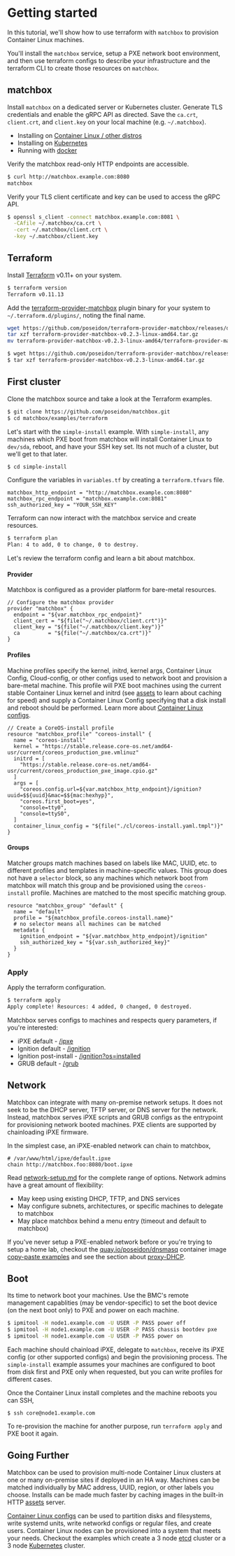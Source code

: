 # Getting started

In this tutorial, we'll show how to use terraform with `matchbox` to provision Container Linux machines.

You'll install the `matchbox` service, setup a PXE network boot environment, and then use terraform configs to describe your infrastructure and the terraform CLI to create those resources on `matchbox`.

## matchbox

Install `matchbox` on a dedicated server or Kubernetes cluster. Generate TLS credentials and enable the gRPC API as directed. Save the `ca.crt`, `client.crt`, and `client.key` on your local machine (e.g. `~/.matchbox`).

* Installing on [Container Linux / other distros](deployment.md)
* Installing on [Kubernetes](deployment.md#kubernetes)
* Running with [docker](deployment.md#docker)

Verify the matchbox read-only HTTP endpoints are accessible.

```sh
$ curl http://matchbox.example.com:8080
matchbox
```

Verify your TLS client certificate and key can be used to access the gRPC API.

```sh
$ openssl s_client -connect matchbox.example.com:8081 \
  -CAfile ~/.matchbox/ca.crt \
  -cert ~/.matchbox/client.crt \
  -key ~/.matchbox/client.key
```

## Terraform

Install [Terraform][terraform-dl] v0.11+ on your system.

```sh
$ terraform version
Terraform v0.11.13
```

Add the [terraform-provider-matchbox](https://github.com/poseidon/terraform-provider-matchbox) plugin binary for your system to `~/.terraform.d/plugins/`, noting the final name.

```sh
wget https://github.com/poseidon/terraform-provider-matchbox/releases/download/v0.2.3/terraform-provider-matchbox-v0.2.3-linux-amd64.tar.gz
tar xzf terraform-provider-matchbox-v0.2.3-linux-amd64.tar.gz
mv terraform-provider-matchbox-v0.2.3-linux-amd64/terraform-provider-matchbox ~/.terraform.d/plugins/terraform-provider-matchbox_v0.2.3
```

```sh
$ wget https://github.com/poseidon/terraform-provider-matchbox/releases/download/v0.2.3/terraform-provider-matchbox-v0.2.3-linux-amd64.tar.gz
$ tar xzf terraform-provider-matchbox-v0.2.3-linux-amd64.tar.gz
```

## First cluster

Clone the matchbox source and take a look at the Terraform examples.

```sh
$ git clone https://github.com/poseidon/matchbox.git
$ cd matchbox/examples/terraform
```

Let's start with the `simple-install` example. With `simple-install`, any machines which PXE boot from matchbox will install Container Linux to `dev/sda`, reboot, and have your SSH key set. Its not much of a cluster, but we'll get to that later.

```sh
$ cd simple-install
```

Configure the variables in `variables.tf` by creating a `terraform.tfvars` file.

```hcl
matchbox_http_endpoint = "http://matchbox.example.com:8080"
matchbox_rpc_endpoint = "matchbox.example.com:8081"
ssh_authorized_key = "YOUR_SSH_KEY"
```

Terraform can now interact with the matchbox service and create resources.

```sh
$ terraform plan
Plan: 4 to add, 0 to change, 0 to destroy.
```

Let's review the terraform config and learn a bit about matchbox.

#### Provider

Matchbox is configured as a provider platform for bare-metal resources.

```hcl
// Configure the matchbox provider
provider "matchbox" {
  endpoint = "${var.matchbox_rpc_endpoint}"
  client_cert = "${file("~/.matchbox/client.crt")}"
  client_key = "${file("~/.matchbox/client.key")}"
  ca         = "${file("~/.matchbox/ca.crt")}"
}
```

#### Profiles

Machine profiles specify the kernel, initrd, kernel args, Container Linux Config, Cloud-config, or other configs used to network boot and provision a bare-metal machine. This profile will PXE boot machines using the current stable Container Linux kernel and initrd (see [assets](api-http.md#assets) to learn about caching for speed) and supply a Container Linux Config specifying that a disk install and reboot should be performed. Learn more about [Container Linux configs](https://coreos.com/os/docs/latest/configuration.html).

```hcl
// Create a CoreOS-install profile
resource "matchbox_profile" "coreos-install" {
  name = "coreos-install"
  kernel = "https://stable.release.core-os.net/amd64-usr/current/coreos_production_pxe.vmlinuz"
  initrd = [
    "https://stable.release.core-os.net/amd64-usr/current/coreos_production_pxe_image.cpio.gz"
  ]
  args = [
    "coreos.config.url=${var.matchbox_http_endpoint}/ignition?uuid=$${uuid}&mac=$${mac:hexhyp}",
    "coreos.first_boot=yes",
    "console=tty0",
    "console=ttyS0",
  ]
  container_linux_config = "${file("./cl/coreos-install.yaml.tmpl")}"
}
```

#### Groups

Matcher groups match machines based on labels like MAC, UUID, etc. to different profiles and templates in machine-specific values. This group does not have a `selector` block, so any machines which network boot from matchbox will match this group and be provisioned using the `coreos-install` profile. Machines are matched to the most specific matching group.

```hcl
resource "matchbox_group" "default" {
  name = "default"
  profile = "${matchbox_profile.coreos-install.name}"
  # no selector means all machines can be matched
  metadata {
    ignition_endpoint = "${var.matchbox_http_endpoint}/ignition"
    ssh_authorized_key = "${var.ssh_authorized_key}"
  }
}
```

### Apply

Apply the terraform configuration.

```sh
$ terraform apply
Apply complete! Resources: 4 added, 0 changed, 0 destroyed.
```

Matchbox serves configs to machines and respects query parameters, if you're interested:

* iPXE default - [/ipxe](http://matchbox.example.com:8080/ipxe)
* Ignition default - [/ignition](http://matchbox.example.com:8080/ignition)
* Ignition post-install - [/ignition?os=installed](http://matchbox.example.com:8080/ignition?os=installed)
* GRUB default - [/grub](http://matchbox.example.com:8080/grub)

## Network

Matchbox can integrate with many on-premise network setups. It does not seek to be the DHCP server, TFTP server, or DNS server for the network. Instead, matchbox serves iPXE scripts and GRUB configs as the entrypoint for provisioning network booted machines. PXE clients are supported by chainloading iPXE firmware.

In the simplest case, an iPXE-enabled network can chain to matchbox,

```
# /var/www/html/ipxe/default.ipxe
chain http://matchbox.foo:8080/boot.ipxe
```

Read [network-setup.md](network-setup.md) for the complete range of options. Network admins have a great amount of flexibility:

* May keep using existing DHCP, TFTP, and DNS services
* May configure subnets, architectures, or specific machines to delegate to matchbox
* May place matchbox behind a menu entry (timeout and default to matchbox)

If you've never setup a PXE-enabled network before or you're trying to setup a home lab, checkout the [quay.io/poseidon/dnsmasq](https://quay.io/repository/poseidon/dnsmasq) container image [copy-paste examples](https://github.com/poseidon/matchbox/blob/master/docs/network-setup.md#poseidondnsmasq) and see the section about [proxy-DHCP](https://github.com/poseidon/matchbox/blob/master/docs/network-setup.md#proxy-dhcp).

## Boot

Its time to network boot your machines. Use the BMC's remote management capablities (may be vendor-specific) to set the boot device (on the next boot only) to PXE and power on each machine.

```sh
$ ipmitool -H node1.example.com -U USER -P PASS power off
$ ipmitool -H node1.example.com -U USER -P PASS chassis bootdev pxe
$ ipmitool -H node1.example.com -U USER -P PASS power on
```

Each machine should chainload iPXE, delegate to `matchbox`, receive its iPXE config (or other supported configs) and begin the provisioning process. The `simple-install` example assumes your machines are configured to boot from disk first and PXE only when requested, but you can write profiles for different cases.

Once the Container Linux install completes and the machine reboots you can SSH,

```ssh
$ ssh core@node1.example.com
```

To re-provision the machine for another purpose, run `terraform apply` and PXE boot it again.

## Going Further

Matchbox can be used to provision multi-node Container Linux clusters at one or many on-premise sites if deployed in an HA way. Machines can be matched individually by MAC address, UUID, region, or other labels you choose. Installs can be made much faster by caching images in the built-in HTTP [assets](api-http.md#assets) server.

[Container Linux configs](https://coreos.com/os/docs/latest/configuration.html) can be used to partition disks and filesystems, write systemd units, write networkd configs or regular files, and create users. Container Linux nodes can be provisioned into a system that meets your needs. Checkout the examples which create a 3 node [etcd](../examples/terraform/etcd3-install) cluster or a 3 node [Kubernetes](../examples/terraform/bootkube-install) cluster.

[terraform-dl]: https://www.terraform.io/downloads.html
